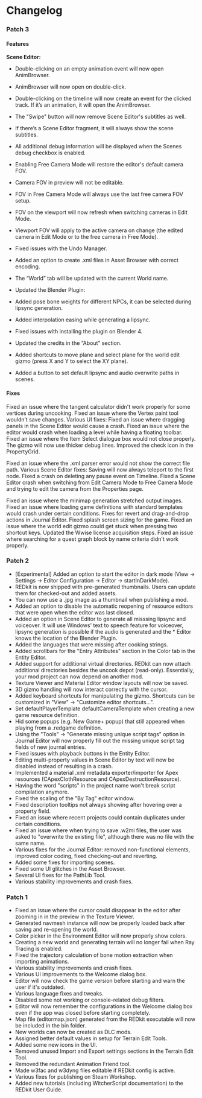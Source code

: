 # Changelog
### Patch 3

#### Features

**Scene Editor:**
* Double-clicking on an empty animation event will now open AnimBrowser.
* AnimBrowser will now open on double-click.
* Double-clicking on the timeline will now create an event for the clicked track. If it’s an animation, it will open the AnimBrowser.
* The "Swipe" button will now remove Scene Editor's subtitles as well.
* If there’s a Scene Editor fragment, it will always show the scene subtitles.
* All additional debug information will be displayed when the Scenes debug checkbox is enabled.
* Enabling Free Camera Mode will restore the editor's default camera FOV.
* Camera FOV in preview will not be editable.
* FOV in Free Camera Mode will always use the last free camera FOV setup.
* FOV on the viewport will now refresh when switching cameras in Edit Mode.
* Viewport FOV will apply to the active camera on change (the edited camera in Edit Mode or to the free camera in Free Mode).
* Fixed issues with the Undo Manager.

* Added an option to create .xml files in Asset Browser with correct encoding.
* The “World” tab will be updated with the current World name.
* Updated the Blender Plugin:
* Added pose bone weights for different NPCs, it can be selected during lipsync generation.
* Added interpolation easing while generating a lipsync.
* Fixed issues with installing the plugin on Blender 4.

* Updated the credits in the “About” section.
* Added shortcuts to move plane and select plane for the world edit gizmo (press X and Y to select the XY plane).
* Added a button to set default lipsync and audio overwrite paths in scenes.


#### Fixes

Fixed an issue where the tangent calculator didn't work properly for some vertices during uncooking.
Fixed an issue where the Vertex paint tool wouldn’t save changes.
Various UI fixes:
Fixed an issue where dragging panels in the Scene Editor would cause a crash.
Fixed an issue where the editor would crash when loading a level while having a floating toolbar.
Fixed an issue where the Item Select dialogue box would not close properly.
The gizmo will now use thicker debug lines.
Improved the check icon in the PropertyGrid.

Fixed an issue where the .xml parser error would not show the correct file path.
Various Scene Editor fixes:
Saving will now always teleport to the first node.
Fixed a crash on deleting any pause event on Timeline.
Fixed a Scene Editor crash when switching from Edit Camera Mode to Free Camera Mode and trying to edit the camera from the Properties page.

Fixed an issue where the minimap generation stretched output images.
Fixed an issue where loading game definitions with standard templates would crash under certain conditions.
Fixes for revert and drag-and-drop actions in Journal Editor.
Fixed splash screen sizing for the game.
Fixed an issue where the world edit gizmo could get stuck when pressing two shortcut keys.
Updated the Wwise license acquisition steps.
Fixed an issue where searching for a quest graph block by name criteria didn't work properly.

### Patch 2

* [Experimental] Added an option to start the editor in dark mode (View → Settings → Editor Configuration → Editor → startInDarkMode).
* REDkit is now shipped with pre-generated thumbnails. Users can update them for checked-out and added assets.
* You can now use a .jpg image as a thumbnail when publishing a mod.
* Added an option to disable the automatic reopening of resource editors that were open when the editor was last closed.
* Added an option in Scene Editor to generate all misssing lipsync and voiceover. It will use Windows' text to speech feature for voiceover, lipsync generation is possible if the audio is generated and the * Editor knows the location of the Blender Plugin.
* Added the languages that were missing after cooking strings.
* Added scrollbars for the "Entry Attributes" section in the Color tab in the Entity Editor.
* Added support for additional virtual directories. REDkit can now attach additional directories besides the uncook depot (read-only). Essentially, your mod project can now depend on another mod.
* Texture Viewer and Material Editor window layouts will now be saved.
* 3D gizmo handling will now interact correctly with the cursor.
* Added keyboard shortcuts for manipulating the gizmo. Shortcuts can be customized in "View" → "Customize editor shortcuts...".
* Set defaultPlayerTemplate defaultCameraTemplate when creating a new game resource definition.
* Hid some popups (e.g. New Game+ popup) that still appeared when playing from a .redgame definition.
* Using the "Tools" → "Generate missing unique script tags" option in Journal Editor will now properly fill out the missing unique script tag fields of new journal entries.
* Fixed issues with playback buttons in the Entity Editor.
* Editing multi-property values in Scene Editor by text will now be disabled instead of resulting in a crash.
* Implemented a material .xml metadata exporter/importer for Apex resources (CApexClothResource and CApexDestructionResource).
* Having the word "scripts" in the project name won't break script compilation anymore.
* Fixed the scaling of the "By Tag" editor window.
* Fixed description tooltips not always showing after hovering over a property field.
* Fixed an issue where recent projects could contain duplicates under certain conditions.
* Fixed an issue where when trying to save .w2mi files, the user was asked to "overwrite the existing file", although there was no file with the same name.
* Various fixes for the Journal Editor: removed non-functional elements, improved color coding, fixed checking-out and reverting.
* Added some fixes for importing scenes.
* Fixed some UI glitches in the Asset Browser.
* Several UI fixes for the PathLib Tool.
* Various stability improvements and crash fixes.

### Patch 1

* Fixed an issue where the cursor could disappear in the editor after zooming in in the preview in the Texture Viewer.
* Generated navmesh instance will now be properly loaded back after saving and re-opening the world.
* Color picker in the Environment Editor will now properly show colors.
* Creating a new world and generating terrain will no longer fail when Ray Tracing is enabled.
* Fixed the trajectory calculation of bone motion extraction when importing animations.
* Various stability improvements and crash fixes.
* Various UI improvements to the Welcome dialog box.
* Editor will now check the game version before starting and warn the user if it's outdated.
* Various language fixes and tweaks.
* Disabled some not working or console-related debug filters.
* Editor will now remember the configurations in the Welcome dialog box even if the app was closed before starting completely.
* Map file (editormap.json) generated from the REDkit executable will now be included in the bin folder.
* New worlds can now be created as DLC mods.
* Assigned better default values in setup for Terrain Edit Tools.
* Added some new icons in the UI.
* Removed unused Import and Export settings sections in the Terrain Edit Tool.
* Removed the redundant Animation Friend tool.
* Made w3fac and w3dyng files editable if REDkit config is active.
* Various fixes for publishing on Steam Workshop.
* Added new tutorials (including WitcherScript documentation) to the REDkit User Guide.
